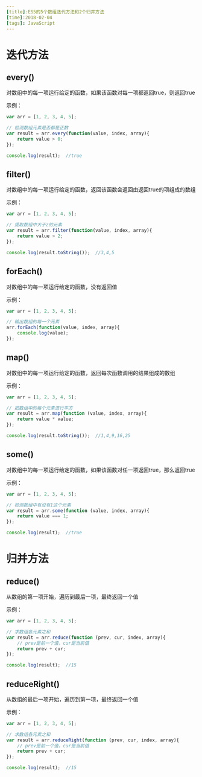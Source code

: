```yaml
---
[title]:ES5的5个数组迭代方法和2个归并方法
[time]:2018-02-04
[tags]: JavaScript
---
```


# 迭代方法

## every()

对数组中的每一项运行给定的函数，如果该函数对每一项都返回true，则返回true

示例：

```javascript
var arr = [1, 2, 3, 4, 5];

// 检测数组元素是否都是正数
var result = arr.every(function(value, index, array){
    return value > 0;
});

console.log(result);  //true
```

## filter()

对数组中的每一项运行给定的函数，返回该函数会返回由返回true的项组成的数组

示例：

```javascript
var arr = [1, 2, 3, 4, 5];

// 提取数组中大于2的元素
var result = arr.filter(function(value, index, array){
    return value > 2;
});

console.log(result.toString());  //3,4,5
```

## forEach()

对数组中的每一项运行给定的函数，没有返回值

示例：

```javascript
var arr = [1, 2, 3, 4, 5];

// 输出数组的每一个元素
arr.forEach(function(value, index, array){
    console.log(value);
});
```

## map()

对数组中的每一项运行给定的函数，返回每次函数调用的结果组成的数组

示例：

```javascript
var arr = [1, 2, 3, 4, 5];

// 把数组中的每个元素进行平方
var result = arr.map(function (value, index, array){
    return value * value;
});

console.log(result.toString());  //1,4,9,16,25
```

## some()

对数组中的每一项运行给定的函数，如果该函数对任一项返回true，那么返回true

示例：

```javascript
var arr = [1, 2, 3, 4, 5];

// 检测数组中有没有1这个元素
var result = arr.some(function (value, index, array){
    return value === 1;
});

console.log(result);  //true
```

# 归并方法

## reduce()

从数组的第一项开始，遍历到最后一项，最终返回一个值

示例：

```javascript
var arr = [1, 2, 3, 4, 5];

// 求数组各元素之和
var result = arr.reduce(function (prev, cur, index, array){
    // prev是前一个值，cur是当前值
    return prev + cur;
});

console.log(result);  //15
```

## reduceRight()

从数组的最后一项开始，遍历到第一项，最终返回一个值

示例：

```javascript
var arr = [1, 2, 3, 4, 5];

// 求数组各元素之和
var result = arr.reduceRight(function (prev, cur, index, array){
    // prev是前一个值，cur是当前值
    return prev + cur;
});

console.log(result);  //15
```